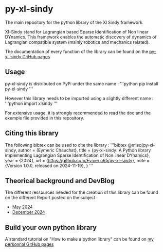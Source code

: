 # py-xl-sindy
The main repository for the python library of the Xl Sindy framework.

Xl-Sindy stand for Lagrangian based Sparse Identification of Non linear DYnamics. This framework enables the automatic discovery of dynamics of Lagrangian compatible system (mainly robotics and mechanics related).

The documentation of every function of the library can be found on the [py-xl-sindy GitHub pages](https://eymeric65.github.io/py-xl-sindy/index.html).

## Usage

py-xl-sindy is distributed on PyPi under the same name :
'''python
pip install py-xl-sindy
'''

However this library needs to be imported using a slightly different name :
'''python
import xlsindy
'''

For extensive usage, it is strongly recommended to read the doc and the exemple file provided in this repository.

## Citing this library

The following bibtex can be used to cite the library :
'''bibtex
@misc{py-xl-sindy,
  author       = {Eymeric Chauchat},
  title        = {py-xl-sindy: A Python library implementing Lagrangian Sparse Identification of Non linear DYnamics},
  year         = {2024},
  url          = {https://github.com/Eymeric65/py-xl-sindy},
  note         = {Version 1.0.0, released on 2024-11-19},
}
'''

## Theorical background and DevBlog

The different ressources needed for the creation of this library can be found on the different Report posted on the subject :
- [May 2024](https://eymeric65.github.io/p/22a56c0680934dcdb94881992c682390/)
- [December 2024](https://eymeric65.github.io/p/5cb398f1511e45b095fa3e65c118dd62/)


## Build your own python library

A standard tutorial on "How to make a python library" can be found on [my personnal GitHub pages](https://eymeric65.github.io/p/738f25b6283a408aa2f517964cda0fc5/)

